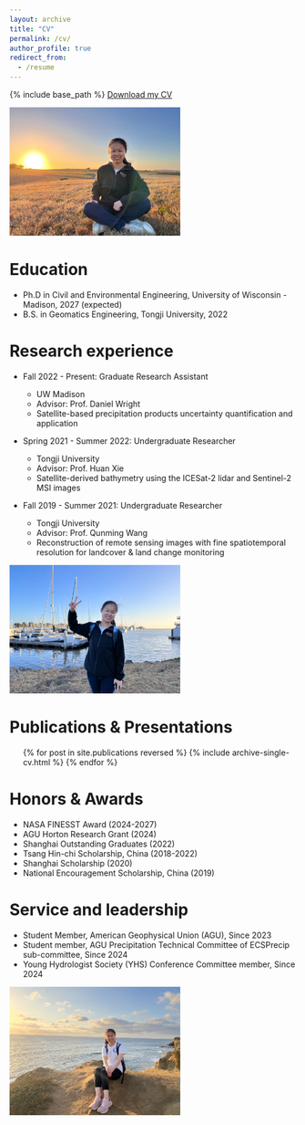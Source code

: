 ```yaml
---
layout: archive
title: "CV"
permalink: /cv/
author_profile: true
redirect_from:
  - /resume
---
```


{% include base_path %}
[Download my CV](https://docs.google.com/document/d/1qmO_HtZp5HY9AUtcXic8B_frZ4py61jZ/edit?usp=sharing&ouid=113246705528556769200&rtpof=true&sd=true)

<img src='/images/phd.me1.png' width='300px'>

Education
======
* Ph.D in Civil and Environmental Engineering, University of Wisconsin - Madison, 2027 (expected)
* B.S. in Geomatics Engineering, Tongji University, 2022

Research experience
======
* Fall 2022 - Present: Graduate Research Assistant
  * UW Madison
  * Advisor: Prof. Daniel Wright
  * Satellite-based precipitation products uncertainty quantification and application


* Spring 2021 - Summer 2022: Undergraduate Researcher
  * Tongji University
  * Advisor: Prof. Huan Xie
  * Satellite-derived bathymetry using the ICESat-2 lidar and Sentinel-2 MSI images

* Fall 2019 - Summer 2021: Undergraduate Researcher
  * Tongji University
  * Advisor: Prof. Qunming Wang
  * Reconstruction of remote sensing images with fine spatiotemporal resolution for landcover & land change monitoring

<img src='/images/phd.me.2.png' width='300px'>

Publications & Presentations
======
  <ul>{% for post in site.publications reversed %}
    {% include archive-single-cv.html %}
  {% endfor %}</ul>

Honors & Awards
======
* NASA FINESST Award (2024-2027)
* AGU Horton Research Grant (2024)
* Shanghai Outstanding Graduates (2022)
* Tsang Hin-chi Scholarship, China (2018-2022)
* Shanghai Scholarship (2020)
* National Encouragement Scholarship, China (2019)

Service and leadership
======
* Student Member, American Geophysical Union (AGU), Since 2023
* Student member, AGU Precipitation Technical Committee of ECSPrecip sub-committee, Since 2024
* Young Hydrologist Society (YHS) Conference Committee member, Since 2024

<img src='/images/phd.m34.png' width='300px'>
